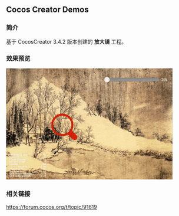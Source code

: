 ## Cocos Creator Demos

### 简介
基于 CocosCreator 3.4.2 版本创建的 **放大镜** 工程。

### 效果预览
![image](../../gif/202201/2022012056.gif)

### 相关链接
https://forum.cocos.org/t/topic/91619